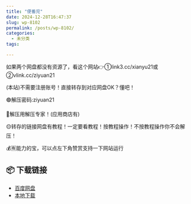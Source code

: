 ```yaml
---
title: "便番児"
date: 2024-12-28T16:47:37
slug: wp-8102
permalink: /posts/wp-8102/
categories:
  - 未分类
tags:

---
```


如果两个网盘都没有资源了，看这个网站👉①link3.cc/xianyu21或②vlink.cc/ziyuan21

(本站)不需要注册账号！直接转存到对应网盘OK？懂吧！

🟢解压密码:ziyuan21

🔵解压用解压专家！(应用商店有)

🟡转存的链接网盘有教程！一定要看教程！按教程操作！不按教程操作你不会解压！

💰🈶能力的宝，可以点左下角赞赏支持一下网站运行

## 📦 下载链接
- [百度网盘](https://blziyuan21.com/pay-download/8102?key=dc6ddd954a&down_id=0)
- [本地下载](https://blziyuan21.com/pay-download/8102?key=dc6ddd954a&down_id=1)

